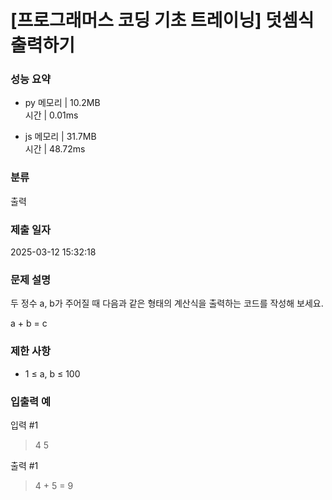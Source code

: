 # [프로그래머스 코딩 기초 트레이닝] 덧셈식 출력하기

### 성능 요약

- py
  메모리 | 10.2MB  
  시간 | 0.01ms

- js
  메모리 | 31.7MB  
  시간 | 48.72ms

### 분류

출력

### 제출 일자

2025-03-12 15:32:18

### 문제 설명

두 정수 a, b가 주어질 때 다음과 같은 형태의 계산식을 출력하는 코드를 작성해 보세요.

a + b = c

### 제한 사항

- 1 ≤ a, b ≤ 100

### 입출력 예

입력 #1

> 4 5

출력 #1

> 4 + 5 = 9
